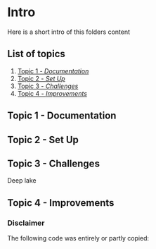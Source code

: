 # Intro
Here is a short intro of this folders content

## List of topics
1. [Topic 1 - *Documentation*](#of1)
2. [Topic 2 - *Set Up*](#of2)
3. [Topic 3 - *Challenges*](#of3)
4. [Topic 4 - *Improvements*](#of3)


<a name="of1"></a>
## Topic 1 - Documentation


<a name="of2"></a>
## Topic 2 - Set Up


<a name="of3"></a>
## Topic 3 - Challenges

Deep lake

<a name="of4"></a>
## Topic 4 - Improvements




### Disclaimer
The following code was entirely or partly copied: